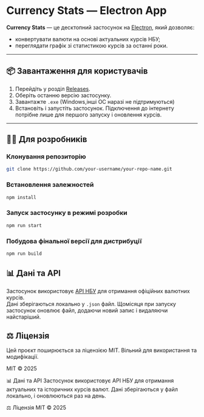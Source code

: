 # Currency Stats — Electron App

**Currency Stats** — це десктопний застосунок на [Electron](https://www.electronjs.org/), який дозволяє:
- конвертувати валюти на основі актуальних курсів НБУ;
- переглядати графік зі статистикою курсів за останні роки.

---

## 📦 Завантаження для користувачів

1. Перейдіть у розділ [Releases](https://github.com/MihajloVat/CurrencyRepo/releases).
2. Оберіть останню версію застосунку.
3. Завантажте `.exe` (Windows,інші ОС наразі не підтримуються) 
4. Встановіть і запустіть застосунок. Підключення до інтернету потрібне лише для першого запуску і оновлення курсів.

---

## 👨‍💻 Для розробників

### Клонування репозиторію


```bash
git clone https://github.com/your-username/your-repo-name.git
```
### Встановлення залежностей
```bash
npm install
```
### Запуск застосунку в режимі розробки
```bash
npm run start
```
### Побудова фінальної версії для дистрибуції
```bash
npm run build
```
## 📊 Дані та API

Застосунок використовує [API НБУ](https://bank.gov.ua/) для отримання офіційних валютних курсів.  
Дані зберігаються локально у `.json` файл. Щомісяця при запуску застосунок оновлює файл, додаючи новий запис і видаляючи найстаріший.
## ⚖️ Ліцензія

Цей проєкт поширюється за ліцензією MIT. Вільний для використання та модифікації.

MIT © 2025

📊 Дані та API
Застосунок використовує API НБУ для отримання актуальних та історичних курсів валют. Дані зберігаються у файл локально, і оновлюються раз на день.

⚖️ Ліцензія
MIT © 2025
